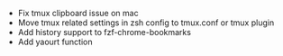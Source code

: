 - Fix tmux clipboard issue on mac
- Move tmux related settings in zsh config to tmux.conf or tmux plugin
- Add history support to fzf-chrome-bookmarks
- Add yaourt function
